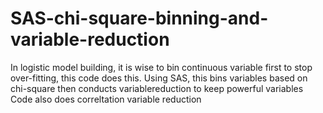 # SAS-chi-square-binning-and-variable-reduction
In logistic model building, it is wise to bin continuous variable first to stop over-fitting, this code does this.
Using SAS, this bins variables based on chi-square then conducts variablereduction to keep powerful variables
Code also does correltation variable reduction
